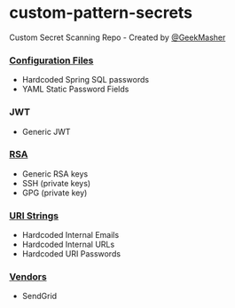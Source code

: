 # custom-pattern-secrets

Custom Secret Scanning Repo - Created by [@GeekMasher](https://github.com/geekmasher)

### [Configuration Files](./configs)

- Hardcoded Spring SQL passwords
- YAML Static Password Fields

### JWT

- Generic JWT

### [RSA](./rsa)

- Generic RSA keys
- SSH (private keys)
- GPG (private key)

### [URI Strings](./uri)

- Hardcoded Internal Emails
- Hardcoded Internal URLs
- Hardcoded URI Passwords

### [Vendors](./vendors)

- SendGrid

